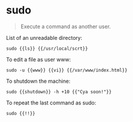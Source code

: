 sudo
====

> Execute a command as another user.

List of an unreadable directory:

    sudo {{ls}} {{/usr/local/scrt}}

To edit a file as user www:

    sudo -u {{www}} {{vi}} {{/var/www/index.html}}

To shutdown the machine:

    sudo {{shutdown}} -h +10 {{"Cya soon!"}}

To repeat the last command as sudo:

    sudo {{!!}}
